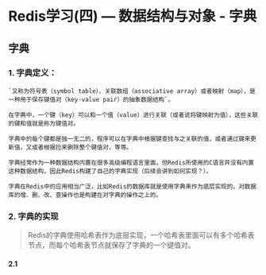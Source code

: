 # Redis学习(四) — 数据结构与对象 - 字典

## 字典

### 1. 字典定义：

	`又称为符号表（symbol table）、关联数组（associative array）或者映射（map），是一种用于保存键值对（key-value pair）的抽象数据结构`。

	在字典中，一个键（key）可以和一个值（value）进行关联（或者说将键映射为值），这些关联的键和值就是称为键值对。

	字典中的每个键都是独一无二的，程序可以在字典中根据键查找与之关联的值，或者通过键来更新值，又或者根据捡来删除整个键值对，等等。

	字典经常作为一种数据结构内置在很多高级编程语言里面，但Redis所使用的C语言并没有内置这种数据结构，因此Redis构建了自己的字典实现（后续会讲到如何实现？）。

	字典在Redis中的应用相当广泛，比如Redis的数据库就是使用字典来作为底层实现的，对数据库的增、删、改、查操作也是构建在对字典的操作之上的。

### 2. 字典的实现

> Redis的字典使用哈希表作为底层实现，一个哈希表里面可以有多个哈希表节点，而每个哈希表节点就保存了字典的一个键值对。

#### 2.1 
